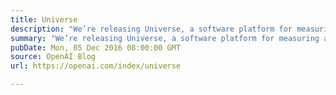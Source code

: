 ```yaml
---
title: Universe
description: "We’re releasing Universe, a software platform for measuring and training an AI’s general intelligence across the world’s supply of games, websites and other applications."
summary: "We’re releasing Universe, a software platform for measuring and training an AI’s general intelligence across the world’s supply of games, websites and other applications."
pubDate: Mon, 05 Dec 2016 08:00:00 GMT
source: OpenAI Blog
url: https://openai.com/index/universe

---
```


